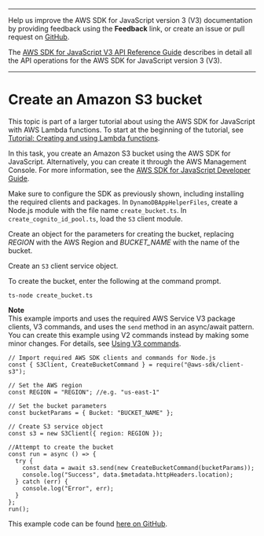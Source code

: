 --------

Help us improve the AWS SDK for JavaScript version 3 \(V3\) documentation by providing feedback using the **Feedback** link, or create an issue or pull request on [GitHub](https://github.com/awsdocs/aws-sdk-for-javascript-v3)\.

 The [AWS SDK for JavaScript V3 API Reference Guide](https://docs.aws.amazon.com/AWSJavaScriptSDK/v3/latest/index.html) describes in detail all the API operations for the AWS SDK for JavaScript version 3 \(V3\)\.

--------

# Create an Amazon S3 bucket<a name="s3-crossservices-adddata-create-bucket"></a>

This topic is part of a larger tutorial about using the AWS SDK for JavaScript with AWS Lambda functions\. To start at the beginning of the tutorial, see [Tutorial: Creating and using Lambda functions](https://docs.aws.amazon.com/sdk-for-javascript/v2/developer-guide/sdk-cross-service-example-submitting-data.html)\. 

In this task, you create an Amazon S3 bucket using the AWS SDK for JavaScript\. Alternatively, you can create it through the AWS Management Console\. For more information, see the [AWS SDK for JavaScript Developer Guide](https://docs.aws.amazon.com/AmazonS3/latest/user-guide/create-bucket.html)\. 

Make sure to configure the SDK as previously shown, including installing the required clients and packages\. In `DynamoDBAppHelperFiles`, create a Node\.js module with the file name `create_bucket.ts`\. In `create_cognito_id_pool.ts`, load the `S3` client module\.

Create an object for the parameters for creating the bucket, replacing *REGION* with the AWS Region and *BUCKET\_NAME* with the name of the bucket\.

Create an `S3` client service object\.

To create the bucket, enter the following at the command prompt\.

```
ts-node create_bucket.ts
```

**Note**  
This example imports and uses the required AWS Service V3 package clients, V3 commands, and uses the `send` method in an async/await pattern\. You can create this example using V2 commands instead by making some minor changes\. For details, see [Using V3 commands](welcome.md#using_v3_commands)\.

```
// Import required AWS SDK clients and commands for Node.js
const { S3Client, CreateBucketCommand } = require("@aws-sdk/client-s3");

// Set the AWS region
const REGION = "REGION"; //e.g. "us-east-1"

// Set the bucket parameters
const bucketParams = { Bucket: "BUCKET_NAME" };

// Create S3 service object
const s3 = new S3Client({ region: REGION });

//Attempt to create the bucket
const run = async () => {
  try {
    const data = await s3.send(new CreateBucketCommand(bucketParams));
    console.log("Success", data.$metadata.httpHeaders.location);
  } catch (err) {
    console.log("Error", err);
  }
};
run();
```

This example code can be found [here on GitHub](https://github.com/awsdocs/aws-doc-sdk-examples/blob/master/javascriptv3/example_code/cross-services/submit-data-app/src/dynamoAppHelperFiles/create-bucket.ts)\.